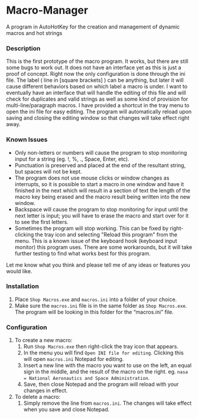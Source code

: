 # Macro-Manager
A program in AutoHotKey for the creation and management of dynamic macros and hot strings

### Description
This is the first prototype of the macro program. It works, but there are still some bugs to work out. It does not have an interface yet as this is just a proof of concept.
Right now the only configuration is done through the ini file. The label ( line in [square brackets] ) can be anything, but later it will cause different behaviors based on which label a macro is under. I want to eventually have an interface that will handle the editing of this file and will check for duplicates and valid strings as well as some kind of provision for multi-line/paragraph macros.
I have provided a shortcut in the tray menu to open the ini file for easy editing. The program will automatically reload upon saving and closing the editing window so that changes will take effect right away.

### Known Issues
- Only non-letters or numbers will cause the program to stop monitoring input for a string
  (eg. !, %, ., Space, Enter, etc).
- Punctuation is preserved and placed at the end of the resultant string, but spaces will not be kept.
- The program does not use mouse clicks or window changes as interrupts, so it is possible to start a macro in one window and have it finished in the next which will result in a section of text the length of the macro key being erased and the macro result being written into the new window.
- Backspace will cause the program to stop monitoring for input until the next letter is input; you will have to erase the macro and start over for it to see the first letters.
- Sometimes the program will stop working. This can be fixed by right-clicking the tray icon and selecting "Reload this program" from the menu. This is a known issue of the keyboard hook (keyboard input monitor) this program uses. There are some workarounds, but it will take further testing to find what works best for this program.

Let me know what you think and please tell me of any ideas or features you would like.

### Installation
1. Place `Shop Macros.exe` and `macros.ini` into a folder of your choice.
1. Make sure the `macros.ini` file is in the same folder as `Shop Macros.exe`. The program will be looking in this folder for the “macros.ini” file.
### Configuration
1. To create a new macro:
    1. Run `Shop Macros.exe` then right-click the tray icon that appears.
    1. In the menu you will find `Open INI file for editing`. Clicking this will open `macros.ini` Notepad for editing.
    1. Insert a new line with the macro you want to use on the left, an equal sign in the middle, and the result of the macro on the right.
eg. `nasa = National Aeronautics and Space Administration`.
    1. Save, then close Notepad and the program will reload with your changes in effect.
1. To delete a macro:
    1. Simply remove the line from `macros.ini`. The changes will take effect when you save and close Notepad.
